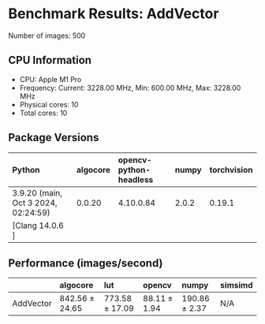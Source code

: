 # Benchmark Results: AddVector

Number of images: 500

## CPU Information

- CPU: Apple M1 Pro
- Frequency: Current: 3228.00 MHz, Min: 600.00 MHz, Max: 3228.00 MHz
- Physical cores: 10
- Total cores: 10

## Package Versions

| Python                                | algocore   | opencv-python-headless   | numpy   | torchvision   |
|:--------------------------------------|:-----------|:-------------------------|:--------|:--------------|
| 3.9.20 (main, Oct  3 2024, 02:24:59)  | 0.0.20     | 4.10.0.84                | 2.0.2   | 0.19.1        |
| [Clang 14.0.6 ]                       |            |                          |         |               |

## Performance (images/second)

|           | algocore       | lut            | opencv       | numpy         | simsimd   |
|:----------|:---------------|:---------------|:-------------|:--------------|:----------|
| AddVector | 842.56 ± 24.65 | 773.58 ± 17.09 | 88.11 ± 1.94 | 190.86 ± 2.37 | N/A       |
